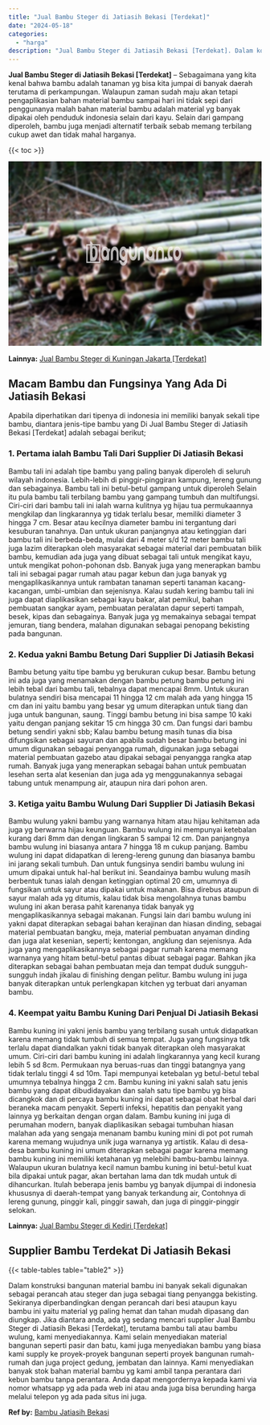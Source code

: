 ```yaml
---
title: "Jual Bambu Steger di Jatiasih Bekasi [Terdekat]"
date: "2024-05-18"
categories: 
  - "harga"
description: "Jual Bambu Steger di Jatiasih Bekasi [Terdekat]. Dalam konstruksi bangunan material bambu ini banyak sekali digunakan sebagai perancah atau steger dan juga s..."
---
```


**Jual Bambu Steger di Jatiasih Bekasi \[Terdekat\]** – Sebagaimana yang kita kenal bahwa bambu adalah tanaman yg bisa kita jumpai di banyak daerah terutama di perkampungan. Walaupun zaman sudah maju akan tetapi pengaplikasian bahan material bambu sampai hari ini tidak sepi dari penggunanya malah bahan material bambu adalah material yg banyak dipakai oleh penduduk indonesia selain dari kayu. Selain dari gampang diperoleh, bambu juga menjadi alternatif terbaik sebab memang terbilang cukup awet dan tidak mahal harganya.

{{< toc >}}

![Jual Bambu Steger di Jatiasih Bekasi [Terdekat]](/images/jual-bambu-tali-14.png)

**Lainnya:** [Jual Bambu Steger di Kuningan Jakarta \[Terdekat\]](https://bambu.bangunan.co/jual-bambu-steger-di-kuningan-jakarta-terdekat/)

## Macam Bambu dan Fungsinya Yang Ada Di Jatiasih Bekasi

Apabila diperhatikan dari tipenya di indonesia ini memiliki banyak sekali tipe bambu, diantara jenis-tipe bambu yang Di Jual Bambu Steger di Jatiasih Bekasi \[Terdekat\] adalah sebagai berikut;

### 1\. Pertama ialah Bambu Tali Dari Supplier Di Jatiasih Bekasi

Bambu tali ini adalah tipe bambu yang paling banyak diperoleh di seluruh wilayah indonesia. Lebih-lebih di pinggir-pinggiran kampung, lereng gunung dan sebagainya. Bambu tali ini betul-betul gampang untuk diperoleh Selain itu pula bambu tali terbilang bambu yang gampang tumbuh dan multifungsi. Ciri-ciri dari bambu tali ini ialah warna kulitnya yg hijau tua permukaannya mengkilap dan lingkarannya yg tidak terlalu besar, memiliki diameter 3 hingga 7 cm. Besar atau kecilnya diameter bambu ini tergantung dari kesuburan tanahnya. Dan untuk ukuran panjangnya atau ketinggian dari bambu tali ini berbeda-beda, mulai dari 4 meter s/d 12 meter bambu tali juga lazim diterapkan oleh masyarakat sebagai material dari pembuatan bilik bambu, kemudian ada juga yang dibuat sebagai tali untuk mengikat kayu, untuk mengikat pohon-pohonan dsb. Banyak juga yang menerapkan bambu tali ini sebagai pagar rumah atau pagar kebun dan juga banyak yg mengaplikasikannya untuk rambatan tanaman seperti tanaman kacang-kacangan, umbi-umbian dan sejenisnya. Kalau sudah kering bambu tali ini juga dapat diaplikasikan sebagai kayu bakar, alat pemikul, bahan pembuatan sangkar ayam, pembuatan peralatan dapur seperti tampah, besek, kipas dan sebagainya. Banyak juga yg memakainya sebagai tempat jemuran, tiang bendera, malahan digunakan sebagai penopang bekisting pada bangunan.

### 2\. Kedua yakni Bambu Betung Dari Supplier Di Jatiasih Bekasi

Bambu betung yaitu tipe bambu yg berukuran cukup besar. Bambu betung ini ada juga yang menamakan dengan bambu petung bambu petung ini lebih tebal dari bambu tali, tebalnya dapat mencapai 8mm. Untuk ukuran bulatnya sendiri bisa mencapai 11 hingga 12 cm malah ada yang hingga 15 cm dan ini yaitu bambu yang besar yg umum diterapkan untuk tiang dan juga untuk bangunan, saung. Tinggi bambu betung ini bisa sampe 10 kaki yaitu dengan panjang sekitar 15 cm hingga 30 cm. Dan fungsi dari bambu betung sendiri yakni sbb; Kalau bambu betung masih tunas dia bisa difungsikan sebagai sayuran dan apabila sudah besar bambu betung ini umum digunakan sebagai penyangga rumah, digunakan juga sebagai material pembuatan gazebo atau dipakai sebagai penyangga rangka atap rumah. Banyak juga yang menerapkan sebagai bahan untuk pembuatan lesehan serta alat kesenian dan juga ada yg menggunakannya sebagai tabung untuk menampung air, ataupun nira dari pohon aren.

### 3\. Ketiga yaitu Bambu Wulung Dari Supplier Di Jatiasih Bekasi

Bambu wulung yakni bambu yang warnanya hitam atau hijau kehitaman ada juga yg berwarna hijau keunguan. Bambu wulung ini mempunyai ketebalan kurang dari 8mm dan dengan lingkaran 5 sampai 12 cm. Dan panjangnya bambu wulung ini biasanya antara 7 hingga 18 m cukup panjang. Bambu wulung ini dapat didapatkan di lereng-lereng gunung dan biasanya bambu ini jarang sekali tumbuh. Dan untuk fungsinya sendiri bambu wulung ini umum dipakai untuk hal-hal berikut ini. Seandainya bambu wulung masih berbentuk tunas ialah dengan ketinggian optimal 20 cm, umumnya di fungsikan untuk sayur atau dipakai untuk makanan. Bisa direbus ataupun di sayur malah ada yg ditumis, kalau tidak bisa mengolahnya tunas bambu wulung ini akan berasa pahit karenanya tidak banyak yg mengaplikasikannya sebagai makanan. Fungsi lain dari bambu wulung ini yakni dapat diterapkan sebagai bahan kerajinan dan hiasan dinding, sebagai material pembuatan bangku, meja, material pembuatan anyaman dinding dan juga alat kesenian, seperti; kentongan, angklung dan sejenisnya. Ada juga yang mengaplikasikannya sebagai pagar rumah karena memang warnanya yang hitam betul-betul pantas dibuat sebagai pagar. Bahkan jika diterapkan sebagai bahan pembuatan meja dan tempat duduk sungguh-sungguh indah jikalau di finishing dengan pelitur. Bambu wulung ini juga banyak diterapkan untuk perlengkapan kitchen yg terbuat dari anyaman bambu.

### 4\. Keempat yaitu Bambu Kuning Dari Penjual Di Jatiasih Bekasi

Bambu kuning ini yakni jenis bambu yang terbilang susah untuk didapatkan karena memang tidak tumbuh di semua tempat. Juga yang fungsinya tdk terlalu dapat diandalkan yakni tidak banyak diterapkan oleh masyarakat umum. Ciri-ciri dari bambu kuning ini adalah lingkarannya yang kecil kurang lebih 5 sd 8cm. Permukaan nya beruas-ruas dan tinggi batangnya yang tidak terlalu tinggi 4 sd 10m. Tapi mempunyai ketebalan yg betul-betul tebal umumnya tebalnya hingga 2 cm. Bambu kuning ini yakni salah satu jenis bambu yang dapat dibudidayakan dan salah satu tipe bambu yg bisa dicangkok dan di percaya bambu kuning ini dapat sebagai obat herbal dari beraneka macam penyakit. Seperti infeksi, hepatitis dan penyakit yang lainnya yg berkaitan dengan organ dalam. Bambu kuning ini juga di perumahan modern, banyak diaplikasikan sebagai tumbuhan hiasan malahan ada yang sengaja menanam bambu kuning mini di pot pot rumah karena memang wujudnya unik juga warnanya yg artistik. Kalau di desa-desa bambu kuning ini umum diterapkan sebagai pagar karena memang bambu kuning ini memiliki ketahanan yg melebihi bambu-bambu lainnya. Walaupun ukuran bulatnya kecil namun bambu kuning ini betul-betul kuat bila dipakai untuk pagar, akan bertahan lama dan tdk mudah untuk di dihancurkan. Itulah beberapa jenis bambu yg banyak dijumpai di indonesia khususnya di daerah-tempat yang banyak terkandung air, Contohnya di lereng gunung, pinggir kali, pinggir sawah, dan juga di pinggir-pinggir selokan.

**Lainnya:** [Jual Bambu Steger di Kediri \[Terdekat\]](https://bambu.bangunan.co/jual-bambu-steger-di-kediri-terdekat/)

## Supplier Bambu Terdekat Di Jatiasih Bekasi

{{< table-tables table="table2" >}}

Dalam konstruksi bangunan material bambu ini banyak sekali digunakan sebagai perancah atau steger dan juga sebagai tiang penyangga bekisting. Sekiranya diperbandingkan dengan perancah dari besi ataupun kayu bambu ini yaitu material yg paling hemat dan tahan mudah dipasang dan diungkap. Jika diantara anda, ada yg sedang mencari supplier Jual Bambu Steger di Jatiasih Bekasi \[Terdekat\], terutama bambu tali atau bambu wulung, kami menyediakannya. Kami selain menyediakan material bangunan seperti pasir dan batu, kami juga menyediakan bambu yang biasa kami supply ke proyek-proyek bangunan seperti proyek bangunan rumah-rumah dan juga project gedung, jembatan dan lainnya. Kami menyediakan banyak stok bahan material bambu yg kami ambil tanpa perantara dari kebun bambu tanpa perantara. Anda dapat mengordernya kepada kami via nomor whatsapp yg ada pada web ini atau anda juga bisa berunding harga melalui telepon yg ada pada situs ini juga.

**Ref by:** [Bambu Jatiasih Bekasi](https://id.wikipedia.org/wiki/Bambu)
